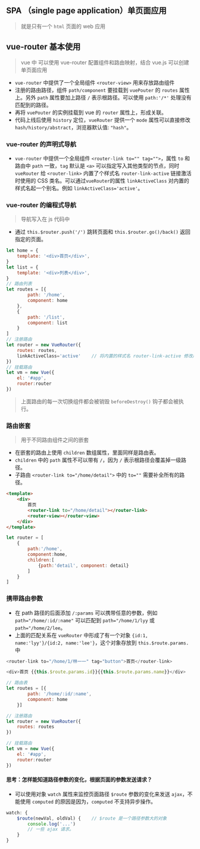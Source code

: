 ## SPA （single page application）单页面应用
> 就是只有一个 `html` 页面的 web 应用

## vue-router 基本使用
> vue 中 可以使用 vue-router 配置组件和路由映射，结合 vue.js 可以创建单页面应用
* `vue-router` 中提供了一个全局组件 `<router-view>` 用来存放路由组件
* 注册的路由路径，组件 `path/component` 要挂载到 `vuePouter` 的 `routes` 属性上。另外 `path` 属性要加上路径 `/` 表示根路径。可以使用 `path:'/*'` 处理没有匹配到的路径。
* 再将 `vuePouter` 的实例挂载到 vue 的 `router` 属性上，形成关联。
* 代码上线后使用 `history` 定位，`vueRouter` 提供一个 `mode` 属性可以直接修改 `hash/history/abstract`，浏览器默认值: `"hash"`。

### vue-router 的声明式导航
* `vue-router` 中提供一个全局组件 `<router-link to="" tag="">`，属性 `to` 和路由中 `path` 一致，`tag` 默认是 `<a>` 可以指定写入其他类型的节点，同时 `vueRouter` 给 `<router-link>` 内置了个样式名 `router-link-active` 链接激活时使用的 CSS 类名。可以通过`vueRouter`的属性 `linkActiveClass` 对内置的样式名起一个别名。例如 `linkActiveClass='active'`。


### vue-router 的编程式导航
> 导航写入在 js 代码中
* 通过 `this.$router.push('/')` 跳转页面和 `this.$router.go()/back()` 返回指定的页面。

``` js
let home = {
    template: '<div>首页</div>',
}
let list = {
    template: '<div>列表</div>',
}
// 路由列表
let routes = [{
        path: '/home',
        component: home
    },
    {
        path: '/list',
        component: list
    }
]
// 注册路由
let router = new VueRouter({
    routes: routes,
    linkActiveClass='active'    // 将内置的样式名 router-link-active 修改成`active`
})
// 挂载路由
let vm = new Vue({
    el: '#app',
    router:router
})
```
> 上面路由的每一次切换组件都会被销毁 `beforeDestroy()` 钩子都会被执行。


### 路由嵌套
> 用于不同路由组件之间的嵌套
* 在嵌套的路由上使用 `children` 数组属性，里面同样是路由表。
* `children` 中的 `path` 属性不可以带有 `/`，因为 `/` 表示根路径会覆盖掉一级路径。
* 子路由 `<router-link to="/home/detail">` 中的 `to=""` 需要补全所有的路径。
``` html
<template>
    <div>
        首页
        <router-link to="/home/detail"></router-link>
        <router-view></router-view>
    </div>
</template>
```
``` js
let router = [
    {
        path:'/home',
        component:home,
        children:[
            {path:'detail', component: detail}
        ]
    }
]
```

### 携带路由参数
* 在 path 路径的后面添加 `/:params` 可以携带任意的参数，例如 `path="/home/:id/:name"` 可以匹配到 `path="/home/1/lyy` 或 `path="/home/2/lee`。
* 上面的匹配关系在 `vueRouter` 中形成了有一个对象 `{id:1, name:'lyy'}/{id:2, name:'lee'}`，这个对象存放到 `this.$route.params.` 中
``` js
<router-link to="/home/1/林一一" tag="button">首页</router-link>

<div>首页 {{this.$route.params.id}}{{this.$route.params.name}}</div>

// 路由表
let routes = [{
        path: '/home/:id/:name',
        component: home
    }]

// 注册路由
let router = new VueRouter({
    routes: routes
})

// 挂载路由
let vm = new Vue({
    el: '#app',
    router:router
})
```

#### 思考：怎样能知道路径参数的变化，根据页面的参数发送请求？
* 可以使用对象 `watch` 属性来监控页面路径 `$route` 参数的变化来发送 `ajax`，不能使用 `computed` 的原因是因为，`computed` 不支持异步操作。
``` js
watch: {
    $route(newVal, oldVal) {    // $route 是一个路径参数大的对象
        console.log('...')
        // 一些 ajax 请求。
    }
}
```





